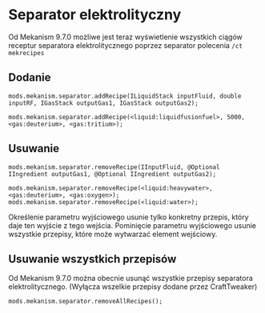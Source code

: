 # Separator elektrolityczny

Od Mekanism 9.7.0 możliwe jest teraz wyświetlenie wszystkich ciągów receptur separatora elektrolitycznego poprzez separator polecenia `/ct mekrecipes`

## Dodanie

```zenscript
mods.mekanism.separator.addRecipe(ILiquidStack inputFluid, double inputRF, IGasStack outputGas1, IGasStack outputGas2);

mods.mekanism.separator.addRecipe(<liquid:liquidfusionfuel>, 5000, <gas:deuterium>, <gas:tritium>);
```

## Usuwanie

```zenscript
mods.mekanism.separator.removeRecipe(IInputFluid, @Optional IIngredient outputGas1, @Optional IIngredient outputGas2);

mods.mekanism.separator.removeRecipe(<liquid:heavywater>, <gas:deuterium>, <gas:oxygen>);
mods.mekanism.separator.removeRecipe(<liquid:water>);
```

Określenie parametru wyjściowego usunie tylko konkretny przepis, który daje ten wyjście z tego wejścia. Pominięcie parametru wyjściowego usunie wszystkie przepisy, które może wytwarzać element wejściowy.

## Usuwanie wszystkich przepisów

Od Mekanism 9.7.0 można obecnie usunąć wszystkie przepisy separatora elektrolitycznego. (Wyłącza wszelkie przepisy dodane przez CraftTweaker)

```zenscript
mods.mekanism.separator.removeAllRecipes();
```